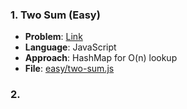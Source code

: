 ### 1. Two Sum (Easy)
- **Problem**: [Link](https://leetcode.com/problems/two-sum/)
- **Language**: JavaScript
- **Approach**: HashMap for O(n) lookup
- **File**: [easy/two-sum.js](easy/two-sum.js)

### 2. 
